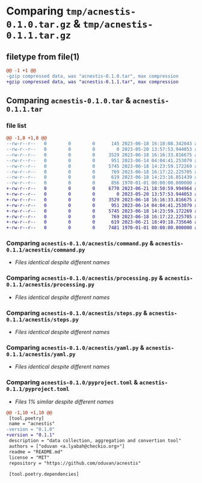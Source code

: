 # Comparing `tmp/acnestis-0.1.0.tar.gz` & `tmp/acnestis-0.1.1.tar.gz`

## filetype from file(1)

```diff
@@ -1 +1 @@
-gzip compressed data, was "acnestis-0.1.0.tar", max compression
+gzip compressed data, was "acnestis-0.1.1.tar", max compression
```

## Comparing `acnestis-0.1.0.tar` & `acnestis-0.1.1.tar`

### file list

```diff
@@ -1,8 +1,8 @@
--rw-r--r--   0        0        0      145 2023-06-18 16:18:08.342043 acnestis-0.1.0/README.md
--rw-r--r--   0        0        0        0 2023-05-20 13:57:53.944053 acnestis-0.1.0/acnestis/__init__.py
--rw-r--r--   0        0        0     3529 2023-06-18 16:16:33.816675 acnestis-0.1.0/acnestis/command.py
--rw-r--r--   0        0        0      951 2023-06-14 04:04:41.253079 acnestis-0.1.0/acnestis/processing.py
--rw-r--r--   0        0        0     5745 2023-06-18 14:23:59.172269 acnestis-0.1.0/acnestis/steps.py
--rw-r--r--   0        0        0      769 2023-06-18 16:17:22.225705 acnestis-0.1.0/acnestis/yaml.py
--rw-r--r--   0        0        0      619 2023-06-18 14:23:16.851439 acnestis-0.1.0/pyproject.toml
--rw-r--r--   0        0        0      856 1970-01-01 00:00:00.000000 acnestis-0.1.0/PKG-INFO
+-rw-r--r--   0        0        0     6770 2023-06-21 18:50:59.994964 acnestis-0.1.1/README.md
+-rw-r--r--   0        0        0        0 2023-05-20 13:57:53.944053 acnestis-0.1.1/acnestis/__init__.py
+-rw-r--r--   0        0        0     3529 2023-06-18 16:16:33.816675 acnestis-0.1.1/acnestis/command.py
+-rw-r--r--   0        0        0      951 2023-06-14 04:04:41.253079 acnestis-0.1.1/acnestis/processing.py
+-rw-r--r--   0        0        0     5745 2023-06-18 14:23:59.172269 acnestis-0.1.1/acnestis/steps.py
+-rw-r--r--   0        0        0      769 2023-06-18 16:17:22.225705 acnestis-0.1.1/acnestis/yaml.py
+-rw-r--r--   0        0        0      619 2023-06-21 18:49:18.735646 acnestis-0.1.1/pyproject.toml
+-rw-r--r--   0        0        0     7481 1970-01-01 00:00:00.000000 acnestis-0.1.1/PKG-INFO
```

### Comparing `acnestis-0.1.0/acnestis/command.py` & `acnestis-0.1.1/acnestis/command.py`

 * *Files identical despite different names*

### Comparing `acnestis-0.1.0/acnestis/processing.py` & `acnestis-0.1.1/acnestis/processing.py`

 * *Files identical despite different names*

### Comparing `acnestis-0.1.0/acnestis/steps.py` & `acnestis-0.1.1/acnestis/steps.py`

 * *Files identical despite different names*

### Comparing `acnestis-0.1.0/acnestis/yaml.py` & `acnestis-0.1.1/acnestis/yaml.py`

 * *Files identical despite different names*

### Comparing `acnestis-0.1.0/pyproject.toml` & `acnestis-0.1.1/pyproject.toml`

 * *Files 1% similar despite different names*

```diff
@@ -1,10 +1,10 @@
 [tool.poetry]
 name = "acnestis"
-version = "0.1.0"
+version = "0.1.1"
 description = "data collection, aggregation and convertion tool"
 authors = ["oduvan <a.lyabah@checkio.org>"]
 readme = "README.md"
 license = "MIT"
 repository = "https://github.com/oduvan/acnestis"
 
 [tool.poetry.dependencies]
```

